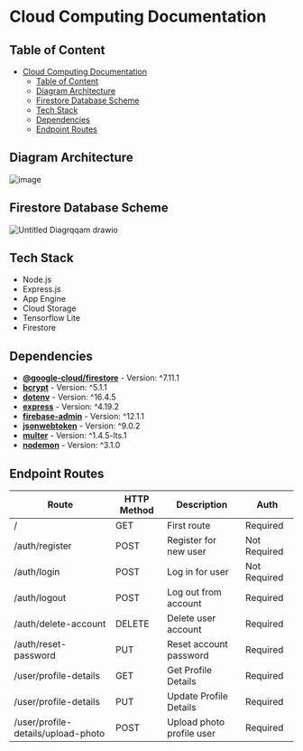# Cloud Computing Documentation

## Table of Content

- [Cloud Computing Documentation](#cloud-computing-documentation)
  - [Table of Content](#table-of-content)
  - [Diagram Architecture](#diagram-architecture)
  - [Firestore Database Scheme](#firestore-database-scheme)
  - [Tech Stack](#tech-stack)
  - [Dependencies](#dependencies)
  - [Endpoint Routes](#endpoint-routes)

## Diagram Architecture

![image](https://github.com/mikhaelsiallagan/snapcal-backend/assets/88528641/f9e0f765-2e52-4307-a0fd-d4c59c9af2e6)

## Firestore Database Scheme
![Untitled Diagrqqam drawio](https://github.com/mikhaelsiallagan/snapcal-backend/assets/88528641/dd32114b-bcee-4302-8037-05b35925b2e7)

## Tech Stack

- Node.js
- Express.js
- App Engine
- Cloud Storage
- Tensorflow Lite
- Firestore

## Dependencies

- [**@google-cloud/firestore**](https://www.npmjs.com/package/@google-cloud/firestore) - Version: ^7.11.1
- [**bcrypt**](https://www.npmjs.com/package/bcrypt) - Version: ^5.1.1
- [**dotenv**](https://www.npmjs.com/package/dotenv) - Version: ^16.4.5
- [**express**](https://www.npmjs.com/package/express) - Version: ^4.19.2
- [**firebase-admin**](https://www.npmjs.com/package/firebase-admin) - Version: ^12.1.1
- [**jsonwebtoken**](https://www.npmjs.com/package/jsonwebtoken) - Version: ^9.0.2
- [**multer**](https://www.npmjs.com/package/multer) - Version: ^1.4.5-lts.1
- [**nodemon**](https://www.npmjs.com/package/nodemon) - Version: ^3.1.0

## Endpoint Routes
| Route                                | HTTP Method | Description                 | Auth         |
| ------------------------------------ | ----------- | --------------------------- | ------------ |
| /                                    | GET         | First route                 | Required     |
| /auth/register                       | POST        | Register for new user       | Not Required |
| /auth/login                          | POST        | Log in for user             | Not Required |
| /auth/logout                         | POST        | Log out from account        | Required     |
| /auth/delete-account                 | DELETE      | Delete user account         | Required     |
| /auth/reset-password                 | PUT         | Reset account password      | Required     |
| /user/profile-details                | GET         | Get Profile Details         | Required     |
| /user/profile-details                | PUT         | Update Profile Details      | Required     |
| /user/profile-details/upload-photo   | POST        | Upload photo profile user   | Required     |